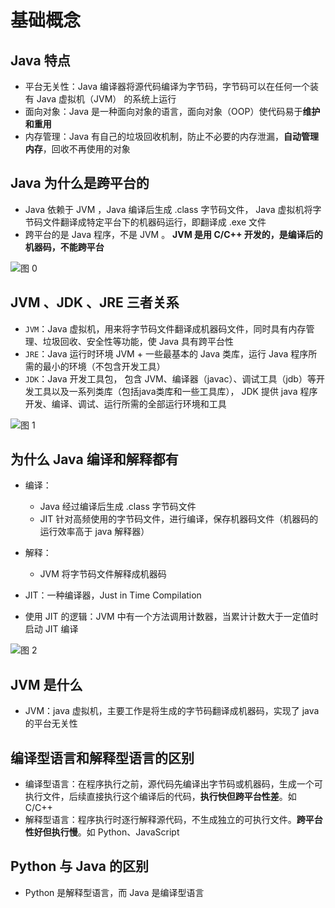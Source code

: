 # 基础概念

## Java 特点

- 平台无关性：Java 编译器将源代码编译为字节码，字节码可以在任何一个装有 Java 虚拟机（JVM） 的系统上运行
- 面向对象：Java 是一种面向对象的语言，面向对象（OOP）使代码易于**维护和重用**
- 内存管理：Java 有自己的垃圾回收机制，防止不必要的内存泄漏，**自动管理内存**，回收不再使用的对象

## Java 为什么是跨平台的

- Java 依赖于 JVM ，Java 编译后生成 .class 字节码文件， Java 虚拟机将字节码文件翻译成特定平台下的机器码运行，即翻译成 .exe 文件
- 跨平台的是 Java 程序，不是 JVM 。 **JVM 是用 C/C++ 开发的，是编译后的机器码，不能跨平台**

![图 0](../../../images/c23214c14a5a985ca6616f5afd7f286b96e851f41b9b018622643fb09ab6dc4b.png)  

## JVM 、JDK 、JRE 三者关系

- `JVM`：Java 虚拟机，用来将字节码文件翻译成机器码文件，同时具有内存管理、垃圾回收、安全性等功能，使 Java 具有跨平台性
- `JRE`：Java 运行时环境 JVM + 一些最基本的 Java 类库，运行 Java 程序所需的最小的环境（不包含开发工具）
- `JDK`：Java 开发工具包， 包含 JVM、编译器（javac）、调试工具（jdb）等开发工具以及一系列类库（包括java类库和一些工具库）， JDK 提供 java 程序开发、编译、调试、运行所需的全部运行环境和工具

![图 1](../../../images/308ea671acf10d85e28ed897f36026860abb6ca772a451e215343bedebbe1660.png)  

## 为什么 Java 编译和解释都有

- 编译：
  - Java 经过编译后生成 .class 字节码文件
  - JIT 针对高频使用的字节码文件，进行编译，保存机器码文件（机器码的运行效率高于 java 解释器）
  
- 解释：
  - JVM 将字节码文件解释成机器码

- JIT：一种编译器，Just in Time Compilation
- 使用 JIT 的逻辑：JVM 中有一个方法调用计数器，当累计计数大于一定值时启动 JIT 编译

![图 2](../../../images/93722f75cd57c418e42bb2a9fa08d8db88c04a9daba827cd674441f324d02d0e.png)

## JVM 是什么

- JVM：java 虚拟机，主要工作是将生成的字节码翻译成机器码，实现了 java 的平台无关性

## 编译型语言和解释型语言的区别

- 编译型语言：在程序执行之前，源代码先编译出字节码或机器码，生成一个可执行文件，后续直接执行这个编译后的代码，**执行快但跨平台性差**。如 C/C++
- 解释型语言：程序执行时逐行解释源代码，不生成独立的可执行文件。**跨平台性好但执行慢**。如 Python、JavaScript

## Python 与 Java 的区别

- Python 是解释型语言，而 Java 是编译型语言
